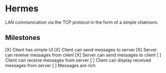 # Hermes
LAN communication via the TCP protocol in the form of a simple chatroom.

## Milestones
[X] Client has simple UI
[X] Client can send messages to server
[X] Server can reveive messages from client
[X] Server can send messages to client
[ ] Client can receive messages from server
[ ] Client can display received messages from server
[ ] Messages are rich
